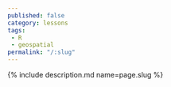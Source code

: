 ```yaml
---
published: false
category: lessons
tags:
 - R
 - geospatial
permalink: "/:slug"
---
```

{% include description.md name=page.slug %}
